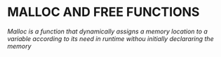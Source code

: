 #  **MALLOC AND FREE FUNCTIONS**

_Malloc is a function that dynamically assigns a memory location to a variable according to its need in runtime withou initially  declararing the memory_
